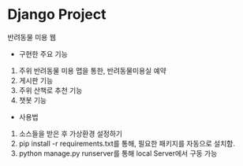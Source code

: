 # Django Project

반려동물 미용 웹

* 구현한 주요 기능
1) 주위 반려동물 미용 맵을 통한, 반려동물미용실 예약
2) 게시판 기능
3) 주위 산책로 추천 기능
4) 챗봇 기능

* 사용법
1) 소스들을 받은 후 가상환경 설정하기
2) pip install -r requirements.txt를 통해, 필요한 패키지를 자동으로 설치함.
3) python manage.py runserver를 통해 local Server에서 구동 가능
